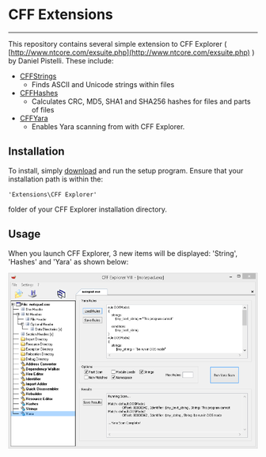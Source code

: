 # CFF Extensions #

----------

This repository contains several simple extension to CFF Explorer ( [http://www.ntcore.com/exsuite.php](http://www.ntcore.com/exsuite.php) ) by Daniel Pistelli. These include:

 * [CFFStrings](https://github.com/bfosterjr/CFFExtensions/tree/master/CFFStrings)
	 * Finds ASCII and Unicode strings within files
 * [CFFHashes](https://github.com/bfosterjr/CFFExtensions/tree/master/CFFHashes)
	 * Calculates CRC, MD5, SHA1 and SHA256 hashes for files and parts of files
 * [CFFYara](https://github.com/bfosterjr/CFFExtensions/tree/master/CFFYara)
	 * Enables Yara scanning from with CFF Explorer.

## Installation ##

To install, simply [download](https://github.com/bfosterjr/CFFExtensions/raw/master/bin/CFFExtensions_1.0.2_setup.exe) and run the setup program. Ensure that your installation path is within the:

	'Extensions\CFF Explorer' 

folder of your CFF Explorer installation directory. 

## Usage ##

When you launch CFF Explorer, 3 new items will be displayed: 'String', 'Hashes' and 'Yara' as shown below:

![](https://github.com/bfosterjr/CFFExtensions/raw/master/CFFYara/cffyara.png)


